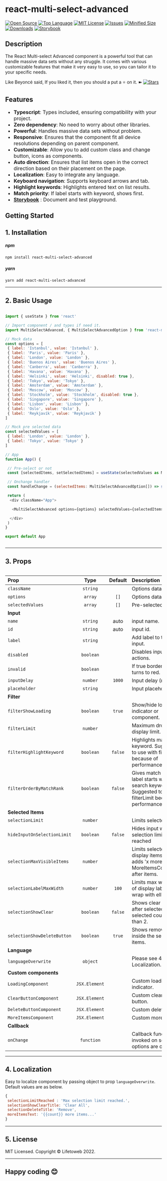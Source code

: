 # react-multi-select-advanced

[![Open Source](https://badgen.net/badge/open-source/❤%EF%B8%8F/green?icon=github)](https://github.com/senerdude/react-multi-select-advanced) [![Top Language](https://img.shields.io/github/languages/top/senerdude/react-multi-select-advanced)](https://github.com/senerdude/react-multi-select-advanced) [![MIT License](https://img.shields.io/github/license/senerdude/react-multi-select-advanced)](https://github.com/senerdude/react-multi-select-advanced) [![Issues](https://img.shields.io/github/issues-raw/senerdude/react-multi-select-advanced)](https://github.com/senerdude/react-multi-select-advanced/issues) [![Minified Size](https://img.shields.io/bundlephobia/min/react-multi-select-advanced)](https://www.npmjs.com/package/react-multi-select-advanced) [![Downloads](https://img.shields.io/npm/dt/react-multi-select-advanced)](https://www.npmjs.com/package/react-multi-select-advanced) [![Storybook](https://img.shields.io/badge/Storybok-Playground-ff69b4)](https://lifetoweb.com/react-multi-select-advanced/)

## Description

The React Multi-select Advanced component is a powerful tool that can handle massive data sets without any struggle.
It comes with various customizable features that make it very easy to use, so you can tailor it to your specific needs.

Like Beyoncé said, If you liked it, then you should a put a ⭐ on it. ➽ [![Stars](https://img.shields.io/github/stars/senerdude/react-multi-select-advanced?style=social)](https://github.com/senerdude/react-multi-select-advanced)

## Features

<div style="font-size: 16px">

- **Typescript**: Types included, ensuring compatibility with your project.
- **Zero dependency**: No need to worry about other libraries.
- **Powerful**: Handles massive data sets without problem.
- **Responsive**: Ensures that the component fit all device resolutions depending on parent component.
- **Customizable**: Allow you to add custom class and change button, icons as components.
- **Auto direction**: Ensures that list items open in the correct direction based on their placement on the page.
- **Localization**: Easy to integrate any language.
- **Keyboard navigation**: Supports keyboard arrows and tab.
- **Highlight keywords**: Highlights entered text on list results.
- **Match priority**: If label starts with keyword, shows first.
- **[Storybook](https://lifetoweb.com/react-multi-select-advanced/)** : Document and test playground.

</div>

## Getting Started

## 1. Installation

##### npm
```
npm install react-multi-select-advanced
```

##### yarn
```
yarn add react-multi-select-advanced
```

----

## 2. Basic Usage

<table style="font-size: 14px">

```js

import { useState } from 'react'

// Import component / and types if need it.
import MultiSelectAdvanced, { MultiSelectAdvancedOption } from 'react-multi-select-advanced'

// Mock data
const options = [
 { label: 'Istanbul', value: 'Istanbul' },
 { label: 'Paris', value: 'Paris' },
 { label: 'London', value: 'London' },
 { label: 'Buenos Aires', value: 'Buenos Aires' },
 { label: 'Canberra', value: 'Canberra' },
 { label: 'Havana', value: 'Havana' },
 { label: 'Helsinki', value: 'Helsinki', disabled: true },
 { label: 'Tokyo', value: 'Tokyo' },
 { label: 'Amsterdam', value: 'Amsterdam' },
 { label: 'Moscow', value: 'Moscow' },
 { label: 'Stockholm', value: 'Stockholm', disabled: true },
 { label: 'Singapore', value: 'Singapore' },
 { label: 'Lisbon', value: 'Lisbon' },
 { label: 'Oslo', value: 'Oslo' },
 { label: 'Reykjavík', value: 'Reykjavík' }
]

// Mock pre selected data
const selectedValues = [
 { label: 'London', value: 'London' },
 { label: 'Tokyo', value: 'Tokyo' }
]

// App
function App() {

 // Pre-select or not
 const [selectedItems, setSelectedItems] = useState(selectedValues as MultiSelectAdvancedOption[])

 // Onchange handler
 const handleChange = (selectedItems: MultiSelectAdvancedOption[]) => setSelectedItems(selectedItems)

 return (
  <div className="App">

   <MultiSelectAdvanced options={options} selectedValues={selectedItems} onChange={handleChange} />

  </div>
 )
}

export default App

```

</table>

----

## 3. Props

<table style="font-size: 14px">


| Prop  | Type  | Default | Description |
|:--------- | :---: | :---:   |:----  |
| `className` | `string` |  | Options data.
| `options` | `array` | `[]` | Options data.
| `selectedValues` | `array` | `[]` | Pre-selected options.
| **Input**
| `name` | `string` | auto | input name.
| `id` | `string` | auto | input id.
| `label` | `string` |  | Add label to top of input.
| `disabled` | `boolean` |  | Disables input and all actions.
| `invalid` | `boolean` |  | If true border color turns to red.
| `inputDelay` | `number` | `1000` | Input delay (ms).
| `placeholder` | `string` |  | Input placeholder.
| **Filter**
| `filterShowLoading` | `boolean` | `true` | Show/hide loading indicator or component.
| `filterLimit` | `number` | | Maximum dropdown display limit.
| `filterHighlightKeyword` | `boolean` | `false` | Highlights matching keyword. Suggested to use with filterLimit because of performance.
| `filterOrderByMatchRank` | `boolean` | `false` | Gives match score if label starts with search keyword. Suggested to use with filterLimit because of performance.
| **Selected Items**
| `selectionLimit` | `number` |  | Limits selected items.
| `hideInputOnSelectionLimit` | `boolean` | `false` | Hides input when selection limit reached
| `selectionMaxVisibleItems` | `number` |  | Limits selected display items and adds 'x more..' or MoreItemsComponent after items.
| `selectionLabelMaxWidth` | `number` | `100` | Limits max width (px) of display label and wrap with ellipsis.
| `selectionShowClear` | `boolean` | `false` | Shows clear all button after selected items if selected count more than 2.
| `selectionShowDeleteButton` | `boolean` | `true` | Shows remove button inside the selected items.
| **Language**
| `languageOverwrite` | `object` | | Please see 4. Localization.
| **Custom components**
| `LoadingComponent` | `JSX.Element` | | Custom loading indicator.
| `ClearButtonComponent` | `JSX.Element` | | Custom clear all button.
| `DeleteButtonComponent` | `JSX.Element` | | Custom delete button.
| `MoreItemsComponent` | `JSX.Element` | | Custom more items.
| **Callback**
| `onChange` | `function` |  | Callback function will invoked on selected options are changed.


</table>

----

## 4. Localization

Easy to localize component by passing object to prop `languageOverwrite`. Default values are as below.

```js
{
 selectionLimitReached : 'Max selection limit reached.',
 selectionShowClearTitle: 'Clear All',
 selectionDeleteTitle: 'Remove',
 moreItemsText: '{{count}} more items...'
}
```

----

## 5. License

MIT Licensed. Copyright © Lifetoweb 2022.

----

## Happy coding 😊




